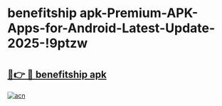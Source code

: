 # benefitship apk-Premium-APK-Apps-for-Android-Latest-Update-2025-!9ptzw

# <h2><a href="https://googleone.com">🔗👉 🔴 benefitship apk</a></h2>

[![acn](https://github.com/user-attachments/assets/0f9c940e-d8b0-45ae-aac7-cd30a18b3e1c)](https://googleone.com)

